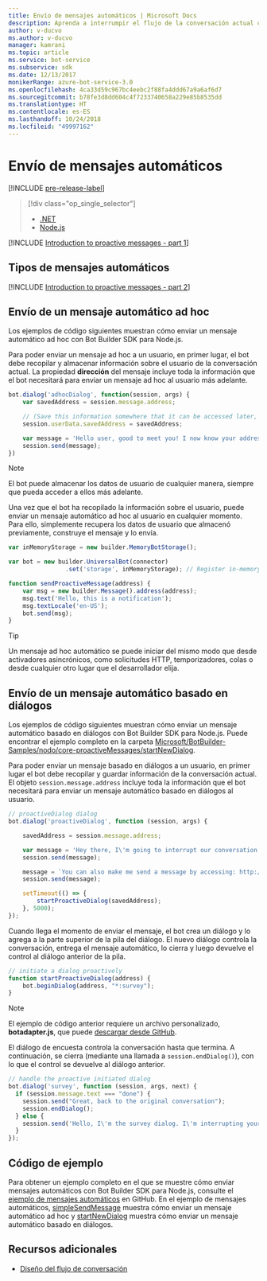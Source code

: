 ```yaml
---
title: Envío de mensajes automáticos | Microsoft Docs
description: Aprenda a interrumpir el flujo de la conversación actual con un mensaje automático mediante Bot Builder SDK para Node.js
author: v-ducvo
ms.author: v-ducvo
manager: kamrani
ms.topic: article
ms.service: bot-service
ms.subservice: sdk
ms.date: 12/13/2017
monikerRange: azure-bot-service-3.0
ms.openlocfilehash: 4ca33d59c967bc4eebc2f88fa4ddd67a9a6af6d7
ms.sourcegitcommit: b78fe3d8dd604c4f7233740658a229e85b8535dd
ms.translationtype: HT
ms.contentlocale: es-ES
ms.lasthandoff: 10/24/2018
ms.locfileid: "49997162"
---
```

# <a name="send-proactive-messages"></a>Envío de mensajes automáticos
[!INCLUDE [pre-release-label](../includes/pre-release-label-v3.md)]

> [!div class="op_single_selector"]
> - [.NET](../dotnet/bot-builder-dotnet-proactive-messages.md)
> - [Node.js](../nodejs/bot-builder-nodejs-proactive-messages.md)

[!INCLUDE [Introduction to proactive messages - part 1](../includes/snippet-proactive-messages-intro-1.md)]

## <a name="types-of-proactive-messages"></a>Tipos de mensajes automáticos

[!INCLUDE [Introduction to proactive messages - part 2](../includes/snippet-proactive-messages-intro-2.md)]

## <a name="send-an-ad-hoc-proactive-message"></a>Envío de un mensaje automático ad hoc

Los ejemplos de código siguientes muestran cómo enviar un mensaje automático ad hoc con Bot Builder SDK para Node.js.

Para poder enviar un mensaje ad hoc a un usuario, en primer lugar, el bot debe recopilar y almacenar información sobre el usuario de la conversación actual. La propiedad **dirección** del mensaje incluye toda la información que el bot necesitará para enviar un mensaje ad hoc al usuario más adelante. 

```javascript
bot.dialog('adhocDialog', function(session, args) {
    var savedAddress = session.message.address;

    // (Save this information somewhere that it can be accessed later, such as in a database, or session.userData)
    session.userData.savedAddress = savedAddress;

    var message = 'Hello user, good to meet you! I now know your address and can send you notifications in the future.';
    session.send(message);
})
```

> [!NOTE]
> El bot puede almacenar los datos de usuario de cualquier manera, siempre que pueda acceder a ellos más adelante.

Una vez que el bot ha recopilado la información sobre el usuario, puede enviar un mensaje automático ad hoc al usuario en cualquier momento. Para ello, simplemente recupera los datos de usuario que almacenó previamente, construye el mensaje y lo envía.

```javascript
var inMemoryStorage = new builder.MemoryBotStorage();

var bot = new builder.UniversalBot(connector)
                .set('storage', inMemoryStorage); // Register in-memory storage 

function sendProactiveMessage(address) {
    var msg = new builder.Message().address(address);
    msg.text('Hello, this is a notification');
    msg.textLocale('en-US');
    bot.send(msg);
}
```

> [!TIP]
> Un mensaje ad hoc automático se puede iniciar del mismo modo que desde activadores asincrónicos, como solicitudes HTTP, temporizadores, colas o desde cualquier otro lugar que el desarrollador elija.

## <a name="send-a-dialog-based-proactive-message"></a>Envío de un mensaje automático basado en diálogos

Los ejemplos de código siguientes muestran cómo enviar un mensaje automático basado en diálogos con Bot Builder SDK para Node.js. Puede encontrar el ejemplo completo en la carpeta [Microsoft/BotBuilder-Samples/nodo/core-proactiveMessages/startNewDialog](https://github.com/Microsoft/BotBuilder-Samples/tree/master/Node/core-proactiveMessages/startNewDialog).

Para poder enviar un mensaje basado en diálogos a un usuario, en primer lugar el bot debe recopilar y guardar información de la conversación actual. El objeto `session.message.address` incluye toda la información que el bot necesitará para enviar un mensaje automático basado en diálogos al usuario. 

```javascript
// proactiveDialog dialog
bot.dialog('proactiveDialog', function (session, args) {

    savedAddress = session.message.address;

    var message = 'Hey there, I\'m going to interrupt our conversation and start a survey in five seconds...';
    session.send(message);

    message = `You can also make me send a message by accessing: http://localhost:${server.address().port}/api/CustomWebApi`;
    session.send(message);

    setTimeout(() => {
        startProactiveDialog(savedAddress);
    }, 5000);
});
```

Cuando llega el momento de enviar el mensaje, el bot crea un diálogo y lo agrega a la parte superior de la pila del diálogo. El nuevo diálogo controla la conversación, entrega el mensaje automático, lo cierra y luego devuelve el control al diálogo anterior de la pila. 

```javascript
// initiate a dialog proactively 
function startProactiveDialog(address) {
    bot.beginDialog(address, "*:survey");
}
```

> [!NOTE]
> El ejemplo de código anterior requiere un archivo personalizado, **botadapter.js**, que puede [descargar desde GitHub](https://github.com/Microsoft/BotBuilder-Samples/blob/master/Node/core-proactiveMessages/startNewDialog/botadapter.js).

El diálogo de encuesta controla la conversación hasta que termina. A continuación, se cierra (mediante una llamada a `session.endDialog()`), con lo que el control se devuelve al diálogo anterior. 


```javascript
// handle the proactive initiated dialog
bot.dialog('survey', function (session, args, next) {
  if (session.message.text === "done") {
    session.send("Great, back to the original conversation");
    session.endDialog();
  } else {
    session.send('Hello, I\'m the survey dialog. I\'m interrupting your conversation to ask you a question. Type "done" to resume');
  }
});
```

## <a name="sample-code"></a>Código de ejemplo

Para obtener un ejemplo completo en el que se muestre cómo enviar mensajes automáticos con Bot Builder SDK para Node.js, consulte el <a href="https://github.com/Microsoft/BotBuilder-Samples/tree/master/Node/core-proactiveMessages" target="_blank">ejemplo de mensajes automáticos</a> en GitHub. En el ejemplo de mensajes automáticos, <a href="https://github.com/Microsoft/BotBuilder-Samples/tree/master/Node/core-proactiveMessages/simpleSendMessage" target="_blank">simpleSendMessage</a> muestra cómo enviar un mensaje automático ad hoc y <a href="https://github.com/Microsoft/BotBuilder-Samples/tree/master/Node/core-proactiveMessages/startNewDialog" target="_blank">startNewDialog</a> muestra cómo enviar un mensaje automático basado en diálogos.

## <a name="additional-resources"></a>Recursos adicionales

- [Diseño del flujo de conversación](../bot-service-design-conversation-flow.md)
